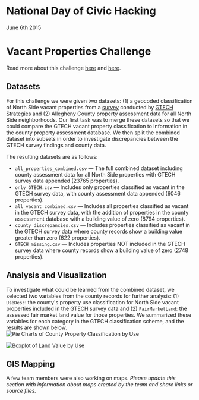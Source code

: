 # National Day of Civic Hacking
June 6th 2015 <br>
# Vacant Properties Challenge
Read more about this challenge [here](http://iheartpgh.com/2015/06/06/digging-data-vacant-land-north-side-hackforchange/) and [here](http://technical.ly/2015/06/09/6-awesome-projects-years-national-day-civic-hacking/).

## Datasets
For this challenge we were given two datasets: (1) a geocoded classification of North Side vacant properties from a [survey](https://gtechstrategies.org/resources/strengthening-northside-communities/) conducted by [GTECH Strategies](https://gtechstrategies.org/what-we-do/reclaim/) and (2) Allegheny County property assessment data for all North Side neighborhoods. Our first task was to merge these datasets so that we could compare the GTECH vacant property classification to information in the county property assessment database. We then split the combined dataset into subsets in order to investigate discrepancies between the GTECH survey findings and county data. 

The resulting datasets are as follows: 
* `all_properties_combined.csv` — The full combined dataset including county assessment data for all North Side properties with GTECH survey data appended (23765 properties). 
* `only_GTECH.csv` — Includes only properties classified as vacant in the GTECH survey data, with county assessment data appended (6046 properties).
* `all_vacant_combined.csv` — Includes all properties classified as vacant in the GTECH survey data, with the addition of properties in the county assessment database with a building value of zero (8794 properties). 
* `county_discrepancies.csv` — Includes properties classified as vacant in the GTECH survey data where county records show a building value greater than zero (622 properties). 
* `GTECH_missing.csv` — Includes properties NOT included in the GTECH survey data where county records show a building value of zero (2748 properties). 


## Analysis and Visualization
To investigate what could be learned from the combined dataset, we selected two variables from the county records for further analysis: (1) `UseDesc`: the county's property use classification for North Side vacant properties included in the GTECH survey data and (2) `FairMarketLand`: the assessed fair market land value for those properties. We summarized these variables for each category in the GTECH classification scheme, and the results are shown below. 
![Pie Charts of County Property Classification by Use](https://github.com/danielnarey/NationalDayofCivicHacking/raw/master/Challenges/Vacant%20Properties/visualizations/classification_by_use.png)

![Boxplot of Land Value by Use](https://github.com/danielnarey/NationalDayofCivicHacking/raw/master/Challenges/Vacant%20Properties/visualizations/land_value_by_use.png)

## GIS Mapping
A few team members were also working on maps. *Please update this section with information about maps created by the team and share links or source files.*




